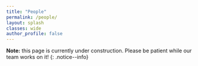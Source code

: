 ```yaml
---
title: "People"
permalink: /people/
layout: splash
classes: wide
author_profile: false
---
```


**Note:** this page is currently under construction. Please be patient while our team works on it!
{: .notice--info}